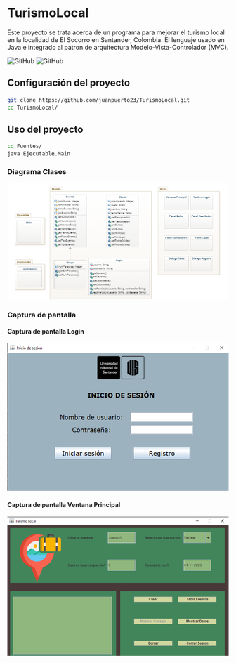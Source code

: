 # TurismoLocal

Este proyecto se trata acerca de un programa para mejorar el turismo local en la localidad de El Socorro en Santander, Colombia. El lenguaje usado en Java e integrado al patron de arquitectura Modelo-Vista-Controlador (MVC).

![GitHub](https://img.shields.io/github/license/juanpuerto23/TurismoLocal)
![GitHub](https://img.shields.io/github/commit-activity/m/juanpuerto23/TurismoLocal)


## Configuración del proyecto

```bash
git clone https://github.com/juanpuerto23/TurismoLocal.git
cd TurismoLocal/
```

## Uso del proyecto

```bash
cd Fuentes/
java Ejecutable.Main
```


### Diagrama Clases

![Diagrama](/Documentos/Diagrama_Clases.png)

### Captura de pantalla

#### Captura de pantalla Login

![Captura Login](/Documentos/captura_login.png)

#### Captura de pantalla Ventana Principal

![Captura Ventana Principal](/Documentos/captura_ventana_principal.png)
